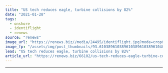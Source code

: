 ```yaml
---
title: "US tech reduces eagle, turbine collisions by 82%"
date: "2021-01-28"
tags: 
  - onshore
  - identiflight
  - renews
source: "renews"
image_url: "https://renews.biz//media/24495/identiflight.jpg?mode=crop&width=770&heightratio=0.6103896103896103896103896104&slimmage=true"
image_fp: "/assets/img/post_thumbnails/93.6103896103896103896103896104&slimmage=true"
lead: "US tech reduces eagle, turbine collisions by 82%"
article_url: "https://renews.biz/66102/us-tech-reduces-eagle-turbine-collisions-by-82/"
---
```


---
